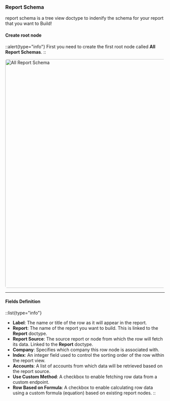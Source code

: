 ### Report Schema
report schema is a tree view doctype to indenify the schema for your report that you want to Build!


#### Create root node
::alert{type="info"}
First you need to create the first root node called **All Report Schemas**.
::

<img src="/show_case/frb_all_report_schemas.png" alt="All Report Schema" style="width:720px; border-radius: 5px !important"/>

---

#### Fields Definition

::list{type="info"}
- **Label**: The name or title of the row as it will appear in the report.
- **Report**: The name of the report you want to build. This is linked to the **Report** doctype.
- **Report Source**: The source report or node from which the row will fetch its data. Linked to the **Report** doctype.
- **Company**: Specifies which company this row node is associated with.
- **Index**: An integer field used to control the sorting order of the row within the report view.
- **Accounts**: A list of accounts from which data will be retrieved based on the report source.
- **Use Custom Method**: A checkbox to enable fetching row data from a custom endpoint.
- **Row Based on Formula**: A checkbox to enable calculating row data using a custom formula (equation) based on existing report nodes.
::

